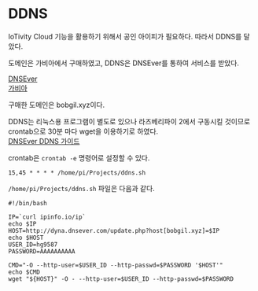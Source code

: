 # DDNS

IoTivity Cloud 기능을 활용하기 위해서 공인 아이피가 필요하다. 따라서 DDNS를 달았다.

도메인은 가비아에서 구매하였고, DDNS은 DNSEver를 통하여 서비스를 받았다.
    
[DNSEver](https://kr.dnsever.com/)    
[가비아](https://gabia.com/)    

구매한 도메인은 bobgil.xyz이다.

DDNS는 리눅스용 프로그램이 별도로 있으나 라즈베리파이 2에서 구동시킬 것이므로 crontab으로 30분 마다 wget을 이용하기로 하였다.    
[DNSEver DDNS 가이드](https://support.dnsever.com/hc/ko/articles/219666827)    

crontab은 `crontab -e` 명령어로 설정할 수 있다.

```
15,45 * * * * /home/pi/Projects/ddns.sh
```

`/home/pi/Projects/ddns.sh` 파일은 다음과 같다.
```
#!/bin/bash

IP=`curl ipinfo.io/ip`
echo $IP
HOST=http://dyna.dnsever.com/update.php?host[bobgil.xyz]=$IP
echo $HOST
USER_ID=hg9587
PASSWORD=AAAAAAAAAA

CMD="-O --http-user=$USER_ID --http-passwd=$PASSWORD '$HOST'"
echo $CMD
wget "${HOST}" -O - --http-user=$USER_ID --http-passwd=$PASSWORD
```